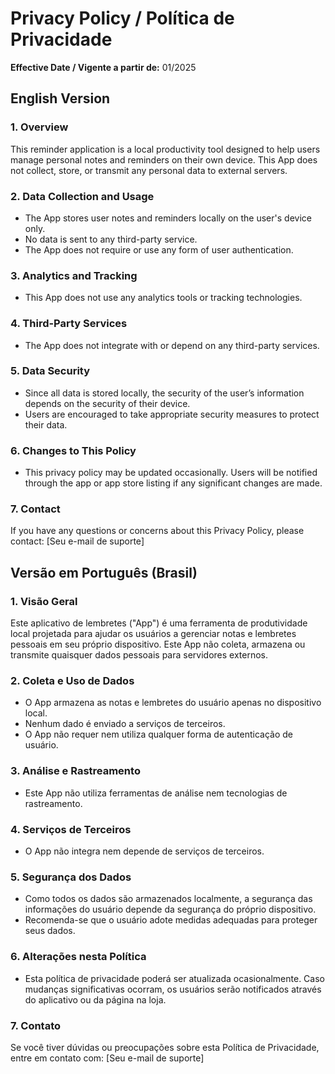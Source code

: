 
# Privacy Policy / Política de Privacidade

**Effective Date / Vigente a partir de:** 01/2025

## English Version

### 1. Overview
This reminder application is a local productivity tool designed to help users manage personal notes and reminders on their own device. This App does not collect, store, or transmit any personal data to external servers.

### 2. Data Collection and Usage
- The App stores user notes and reminders locally on the user's device only.
- No data is sent to any third-party service.
- The App does not require or use any form of user authentication.

### 3. Analytics and Tracking
- This App does not use any analytics tools or tracking technologies.

### 4. Third-Party Services
- The App does not integrate with or depend on any third-party services.

### 5. Data Security
- Since all data is stored locally, the security of the user’s information depends on the security of their device.
- Users are encouraged to take appropriate security measures to protect their data.

### 6. Changes to This Policy
- This privacy policy may be updated occasionally. Users will be notified through the app or app store listing if any significant changes are made.

### 7. Contact
If you have any questions or concerns about this Privacy Policy, please contact: [Seu e-mail de suporte]


## Versão em Português (Brasil)

### 1. Visão Geral
Este aplicativo de lembretes ("App") é uma ferramenta de produtividade local projetada para ajudar os usuários a gerenciar notas e lembretes pessoais em seu próprio dispositivo. Este App não coleta, armazena ou transmite quaisquer dados pessoais para servidores externos.

### 2. Coleta e Uso de Dados
- O App armazena as notas e lembretes do usuário apenas no dispositivo local.
- Nenhum dado é enviado a serviços de terceiros.
- O App não requer nem utiliza qualquer forma de autenticação de usuário.

### 3. Análise e Rastreamento
- Este App não utiliza ferramentas de análise nem tecnologias de rastreamento.

### 4. Serviços de Terceiros
- O App não integra nem depende de serviços de terceiros.

### 5. Segurança dos Dados
- Como todos os dados são armazenados localmente, a segurança das informações do usuário depende da segurança do próprio dispositivo.
- Recomenda-se que o usuário adote medidas adequadas para proteger seus dados.

### 6. Alterações nesta Política
- Esta política de privacidade poderá ser atualizada ocasionalmente. Caso mudanças significativas ocorram, os usuários serão notificados através do aplicativo ou da página na loja.

### 7. Contato
Se você tiver dúvidas ou preocupações sobre esta Política de Privacidade, entre em contato com: [Seu e-mail de suporte]
